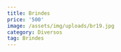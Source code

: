 ```yaml
---
title: Brindes
price: '500'
image: /assets/img/uploads/br19.jpg
category: Diversos
tag: Brindes
---
```


